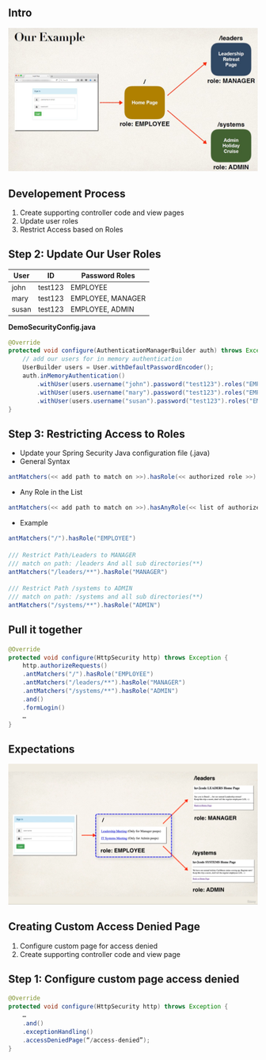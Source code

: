 ## Intro
![](./images/restrict_url_achitecture.jpg)

## Developement Process
1. Create supporting controller code and view pages
2. Update user roles
3. Restrict Access based on Roles

## Step 2: Update Our User Roles
|User| ID |Password Roles|
|----|----|--------------|
|john |test123 |EMPLOYEE        |
|mary |test123 |EMPLOYEE, MANAGER|
|susan| test123| EMPLOYEE, ADMIN|

**DemoSecurityConfig.java**
```Java
@Override
protected void configure(AuthenticationManagerBuilder auth) throws Exception {
    // add our users for in memory authentication
    UserBuilder users = User.withDefaultPasswordEncoder();
    auth.inMemoryAuthentication()
        .withUser(users.username("john").password("test123").roles("EMPLOYEE"))
        .withUser(users.username("mary").password("test123").roles("EMPLOYEE", "MANAGER"))
        .withUser(users.username("susan").password("test123").roles("EMPLOYEE", "ADMIN"));
}
```
## Step 3: Restricting Access to Roles
- Update your Spring Security Java configuration file (.java)
- General Syntax
```Java
antMatchers(<< add path to match on >>).hasRole(<< authorized role >>)
```
- Any Role in the List
```Java
antMatchers(<< add path to match on >>).hasAnyRole(<< list of authorized roles (any role in the list, comma delimited list) >>)
```
- Example
```Java
antMatchers("/").hasRole("EMPLOYEE")

/// Restrict Path/Leaders to MANAGER
/// match on path: /leaders And all sub directories(**)
antMatchers("/leaders/**").hasRole("MANAGER")

/// Restrict Path /systems to ADMIN
/// match on path: /systems and all sub directories(**)
antMatchers("/systems/**").hasRole("ADMIN")
```

## Pull it together 
```Java
@Override
protected void configure(HttpSecurity http) throws Exception {
    http.authorizeRequests()
    .antMatchers("/").hasRole("EMPLOYEE")
    .antMatchers("/leaders/**").hasRole("MANAGER")
    .antMatchers("/systems/**").hasRole("ADMIN")
    .and()
    .formLogin()
    …
}
```

## Expectations
![](./images/user_roles_expectations.png)

## Creating Custom Access Denied Page
1. Configure custom page for access denied
2. Create supporting controller code and view page

## Step 1: Configure custom page access denied
```Java
@Override
protected void configure(HttpSecurity http) throws Exception {
    …
    .and()
    .exceptionHandling()
    .accessDeniedPage(“/access-denied”);
}
```
